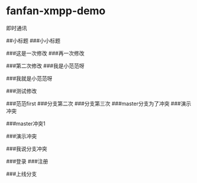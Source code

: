 # fanfan-xmpp-demo
即时通讯

##小标题
###小小标题

###这是一次修改
###再一次修改

###第二次修改
###我是小范范呀

###我就是小范范呀


###测试修改

###范范first
###分支第二次
###分支第三次
###master分支为了冲突
###演示冲突

###master冲突1


###演示冲突

###我说分支冲突


###登录
###注册

###上线分支
